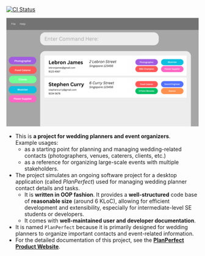 [![CI Status](https://github.com/se-edu/addressbook-level3/workflows/Java%20CI/badge.svg)](https://github.com/AY2425S1-CS2103T-T12-2/tp/actions)

![Ui](docs/images/Ui.png)

* This is **a project for wedding planners and event organizers**.<br>
  Example usages:
  * as a starting point for planning and managing wedding-related contacts (photographers, venues, caterers, clients, etc.)
  * as a reference for organizing large-scale events with multiple stakeholders.
* The project simulates an ongoing software project for a desktop application (called _PlanPerfect_) used for managing wedding planner contact details and tasks.
  * It is **written in OOP fashion**. It provides a **well-structured** code base of **reasonable size** (around 6 KLoC), allowing for efficient development and extensibility, especially for intermediate-level SE students or developers.
  * It comes with **well-maintained user and developer documentation**.
* It is named `PlanPerfect` because it is primarily designed for wedding planners to organize important contacts and event-related information.
* For the detailed documentation of this project, see the **[PlanPerfect Product Website](https://ay2425s1-cs2103t-t12-2.github.io/tp)**.


